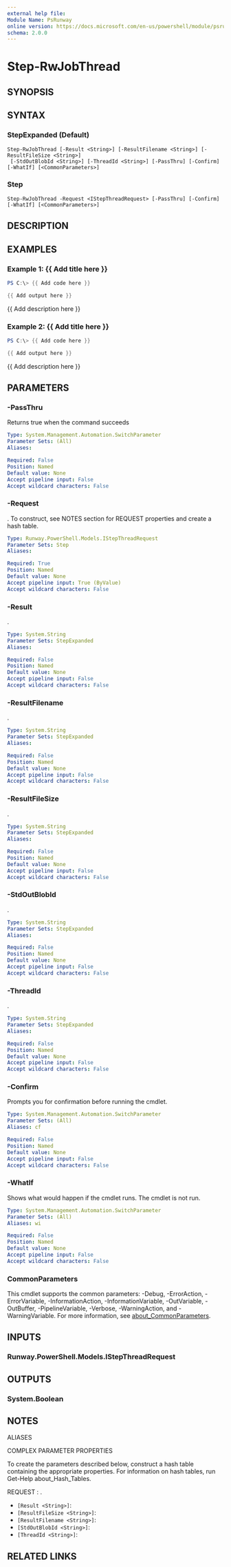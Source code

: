 ```yaml
---
external help file:
Module Name: PsRunway
online version: https://docs.microsoft.com/en-us/powershell/module/psrunway/step-rwjobthread
schema: 2.0.0
---
```


# Step-RwJobThread

## SYNOPSIS


## SYNTAX

### StepExpanded (Default)
```
Step-RwJobThread [-Result <String>] [-ResultFilename <String>] [-ResultFileSize <String>]
 [-StdOutBlobId <String>] [-ThreadId <String>] [-PassThru] [-Confirm] [-WhatIf] [<CommonParameters>]
```

### Step
```
Step-RwJobThread -Request <IStepThreadRequest> [-PassThru] [-Confirm] [-WhatIf] [<CommonParameters>]
```

## DESCRIPTION


## EXAMPLES

### Example 1: {{ Add title here }}
```powershell
PS C:\> {{ Add code here }}

{{ Add output here }}
```

{{ Add description here }}

### Example 2: {{ Add title here }}
```powershell
PS C:\> {{ Add code here }}

{{ Add output here }}
```

{{ Add description here }}

## PARAMETERS

### -PassThru
Returns true when the command succeeds

```yaml
Type: System.Management.Automation.SwitchParameter
Parameter Sets: (All)
Aliases:

Required: False
Position: Named
Default value: None
Accept pipeline input: False
Accept wildcard characters: False
```

### -Request
.
To construct, see NOTES section for REQUEST properties and create a hash table.

```yaml
Type: Runway.PowerShell.Models.IStepThreadRequest
Parameter Sets: Step
Aliases:

Required: True
Position: Named
Default value: None
Accept pipeline input: True (ByValue)
Accept wildcard characters: False
```

### -Result
.

```yaml
Type: System.String
Parameter Sets: StepExpanded
Aliases:

Required: False
Position: Named
Default value: None
Accept pipeline input: False
Accept wildcard characters: False
```

### -ResultFilename
.

```yaml
Type: System.String
Parameter Sets: StepExpanded
Aliases:

Required: False
Position: Named
Default value: None
Accept pipeline input: False
Accept wildcard characters: False
```

### -ResultFileSize
.

```yaml
Type: System.String
Parameter Sets: StepExpanded
Aliases:

Required: False
Position: Named
Default value: None
Accept pipeline input: False
Accept wildcard characters: False
```

### -StdOutBlobId
.

```yaml
Type: System.String
Parameter Sets: StepExpanded
Aliases:

Required: False
Position: Named
Default value: None
Accept pipeline input: False
Accept wildcard characters: False
```

### -ThreadId
.

```yaml
Type: System.String
Parameter Sets: StepExpanded
Aliases:

Required: False
Position: Named
Default value: None
Accept pipeline input: False
Accept wildcard characters: False
```

### -Confirm
Prompts you for confirmation before running the cmdlet.

```yaml
Type: System.Management.Automation.SwitchParameter
Parameter Sets: (All)
Aliases: cf

Required: False
Position: Named
Default value: None
Accept pipeline input: False
Accept wildcard characters: False
```

### -WhatIf
Shows what would happen if the cmdlet runs.
The cmdlet is not run.

```yaml
Type: System.Management.Automation.SwitchParameter
Parameter Sets: (All)
Aliases: wi

Required: False
Position: Named
Default value: None
Accept pipeline input: False
Accept wildcard characters: False
```

### CommonParameters
This cmdlet supports the common parameters: -Debug, -ErrorAction, -ErrorVariable, -InformationAction, -InformationVariable, -OutVariable, -OutBuffer, -PipelineVariable, -Verbose, -WarningAction, and -WarningVariable. For more information, see [about_CommonParameters](http://go.microsoft.com/fwlink/?LinkID=113216).

## INPUTS

### Runway.PowerShell.Models.IStepThreadRequest

## OUTPUTS

### System.Boolean

## NOTES

ALIASES

COMPLEX PARAMETER PROPERTIES

To create the parameters described below, construct a hash table containing the appropriate properties. For information on hash tables, run Get-Help about_Hash_Tables.


REQUEST <IStepThreadRequest>: .
  - `[Result <String>]`: 
  - `[ResultFileSize <String>]`: 
  - `[ResultFilename <String>]`: 
  - `[StdOutBlobId <String>]`: 
  - `[ThreadId <String>]`: 

## RELATED LINKS

